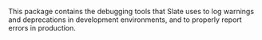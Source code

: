 This package contains the debugging tools that Slate uses to log warnings and deprecations in development environments, and to properly report errors in production.
